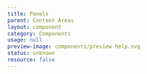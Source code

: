 ```yaml
---
title: Panels
parent: Content Areas
layout: component
category: Components
usage: null
preview-image: components/preview-help.svg
status: unknown
resource: false
---
```


<!-- unknown -->
